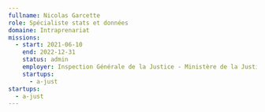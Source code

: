 ```yaml
---
fullname: Nicolas Garcette
role: Spécialiste stats et données
domaine: Intraprenariat
missions:
  - start: 2021-06-10
    end: 2022-12-31
    status: admin
    employer: Inspection Générale de la Justice - Ministère de la Justice
    startups:
      - a-just
startups:
  - a-just
---
```


